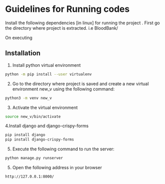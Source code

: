# Guidelines for Running codes
Install the following dependencies [in linux] for running the project
. First go the directory where project is extracted. i.e BloodBank/

On executing 
## Installation

1. Install python virtual environment


```bash
python -m pip install --user virtualenv
```

2. Go to the directory where project is saved and create a new virtual environment new_v using the following command:

```bash
python3 -m venv new_v
```

3. Activate the virtual environment

```bash
source new_v/bin/activate
```
4.Install django and django-crispy-forms

```bash
pip install django
pip install django-crispy-forms
```
5. Execute the following command to run the server:
```bash
python manage.py runserver
```
5. Open the following address in your browser
```bash
http://127.0.0.1:8000/
```
